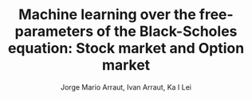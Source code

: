 ---
paperId: 17
author: Jorge Mario Arraut, Ivan Arraut, Ka I Lei
publicationauthor: Arraut, J. M. et al.
title: "Machine learning over the free-parameters of the Black-Scholes equation: Stock market and Option market"
pdf: Jorge_Arraut.pdf
poster: Jorge_Arraut.png
alt: --
type: Poster
topic: General Machine Learning
subtopic: Trustworthy Machine Learning
link: https://doi.org/10.52591/lxai202307234
conference: icml
year: 2023
tags: icml-2023
location: Honolulu, Hawaii
---